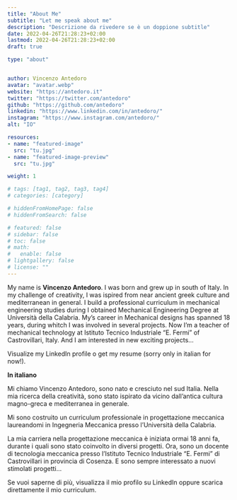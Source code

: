 ```yaml
---
title: "About Me"
subtitle: "Let me speak about me"
description: "Descrizione da rivedere se è un doppione subtitle"
date: 2022-04-26T21:28:23+02:00
lastmod: 2022-04-26T21:28:23+02:00
draft: true

type: "about"


author: Vincenzo Antedoro
avatar: "avatar.webp"
website: "https://antedoro.it"
twitter: "https://twitter.com/antedoro"
github: "https://github.com/antedoro"
linkedin: "https://www.linkedin.com/in/antedoro/"
instagram: "https://www.instagram.com/antedoro/"
alt: "IO"

resources:
- name: "featured-image"
  src: "tu.jpg"
- name: "featured-image-preview"
  src: "tu.jpg"

weight: 1

# tags: [tag1, tag2, tag3, tag4]
# categories: [category]

# hiddenFromHomePage: false
# hiddenFromSearch: false

# featured: false
# sidebar: false
# toc: false
# math:
#   enable: false
# lightgallery: false
# license: ""
---
```


My name is **Vincenzo Antedoro**. I was born and grew up in south of Italy. In my challenge of creativity, I was ispired from near ancient greek culture and mediterranean in general.
I build a professional curriculum in mechanical engineering studies during I obtained Mechanical Engineering Degree at Università della Calabria. My’s career in Mechanical  designs has spanned 18 years, during whitch I was involved in several projects. Now I’m a teacher of mechanical technology at Istituto Tecnico Industriale “E. Fermi” of Castrovillari, Italy. And I am interested in new exciting projects…

Visualize my LinkedIn profile o get my resume (sorry only in italian for now!).

**In italiano**

Mi chiamo Vincenzo Antedoro, sono nato e cresciuto nel sud Italia. Nella mia ricerca della creatività, sono stato ispirato da vicino dall’antica cultura magno-greca e mediterranea in generale.

Mi sono costruito un curriculum professionale in progettazione meccanica laureandomi in Ingegneria Meccanica presso l’Università della Calabria.

La mia carriera nella progettazione meccanica è iniziata ormai 18 anni fa, durante i quali sono stato coinvolto in diversi progetti. Ora, sono un docente di tecnologia meccanica presso l’Istituto Tecnico Industriale “E. Fermi” di Castrovillari in provincia di Cosenza. E sono sempre interessato a nuovi stimolati progetti…

Se vuoi saperne di più, visualizza il mio profilo su LinkedIn  oppure scarica direttamente il mio curriculum.
